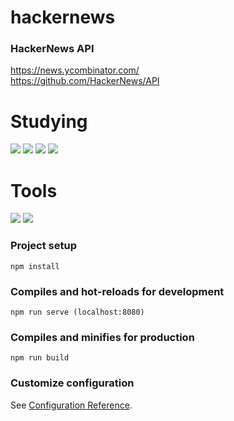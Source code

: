 # hackernews

### HackerNews API

https://news.ycombinator.com/  
https://github.com/HackerNews/API

# Studying</br>

<img src="https://img.shields.io/badge/Vue-4FC08D?style=flat&logo=Vue.js&logoColor=white"/>
<img src="https://img.shields.io/badge/JavaScript-F7DF1E?style=flat&logo=javascript&logoColor=white"/>
<img src="https://img.shields.io/badge/HTML5-E34F26?style=flat&logo=HTML5&logoColor=white"/>
<img src="https://img.shields.io/badge/CSS3-1572B6?style=flat&logo=CSS3&logoColor=white"/>

# Tools</br>

<img src="https://img.shields.io/badge/VisualStudioCode-007ACC?style=flat&logo=Visual Studio Code&logoColor=white"/>
<img src="https://img.shields.io/badge/GitHub-181717?style=flat&logo=GitHub&logoColor=white"/>

### Project setup

```
npm install
```

### Compiles and hot-reloads for development

```
npm run serve (localhost:8080)
```

### Compiles and minifies for production

```
npm run build
```

### Customize configuration

See [Configuration Reference](https://cli.vuejs.org/config/).

